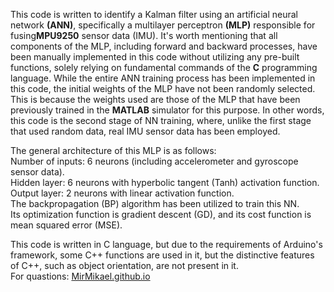 This code is written to identify a Kalman filter using an artificial neural network <strong>(ANN)</strong>, specifically a multilayer perceptron <strong>(MLP)</strong> responsible for fusing<strong>MPU9250</strong> sensor data (IMU). It's worth mentioning that all components of the MLP, including forward and backward processes, have been manually implemented in this code without utilizing any pre-built functions, solely relying on fundamental commands of the <strong>C</strong> programming language. While the entire ANN training process has been implemented in this code, the initial weights of the MLP have not been randomly selected. This is because the weights used are those of the MLP that have been previously trained in the <strong>MATLAB</strong> simulator for this purpose. In other words, this code is the second stage of NN training, where, unlike the first stage that used random data, real IMU sensor data has been employed.

The general architecture of this MLP is as follows:<br>
Number of inputs: 6 neurons (including accelerometer and gyroscope sensor data).<br>
Hidden layer: 6 neurons with hyperbolic tangent (Tanh) activation function.<br>
Output layer: 2 neurons with linear activation function.<br>
The backpropagation (BP) algorithm has been utilized to train this NN.<br>
Its optimization function is gradient descent (GD), and its cost function is mean squared error (MSE).<br>

This code is written in C language, but due to the requirements of Arduino's framework, some C++ functions are used in it, but the distinctive features of C++, such as object orientation, are not present in it.<br>
For quastions: <a href="https://mirmikael.github.io/" target="_blank">MirMikael.github.io</a>
